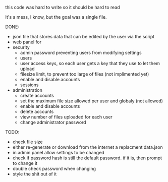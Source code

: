 this code was hard to write
so it should be hard to read

It's a mess, I know, but the goal was a single file.

DONE:
- json file that stores data that can be edited by the user via the script
- web panel for 
- security
    - admin password preventing users from modifying settings
    - users
    - user access keys, so each user gets a key that they use to let them upload
    - filesize limit, to prevent too large of files (not implimented yet)
    - enable and disable accounts
    - sessions
- administration
    - create accounts
    - set the maximum file size allowed per user and globaly (not allowed)
    - enable and disable accounts
    - delete accounts
    - view number of files uploaded for each user
    - change administrator password

TODO:
- check file size
- either re-generate or download from the internet a replacment data.json
- in admin panel allow settings to be changed
- check if password hash is still the default password. if it is, then prompt to change it
- double check password when changing
- style the shit out of it
